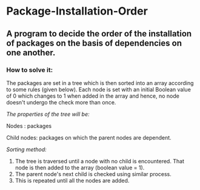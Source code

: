 # Package-Installation-Order
## A program to decide the order of the installation of packages on the basis of dependencies on one another.

### How to solve it:

The packages are set in a tree which is then sorted into an array according to some rules (given below). Each node is set with an initial Boolean value of 0 which changes to 1 when added in the array and hence, no node doesn't undergo the check more than once.

*The properties of the tree will be:*

 Nodes : packages
 
 Child nodes: packages on which the parent nodes are dependent.

*Sorting method:*

1. The tree is traversed until a node with no child is encountered. That node is then added to the array (boolean value = 1).
2. The parent node's next child is checked using similar process. 
3. This is repeated until all the nodes are added.
